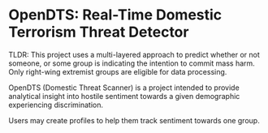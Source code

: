 # OpenDTS: Real-Time Domestic Terrorism Threat Detector

TLDR: This project uses a multi-layered approach to predict whether or not someone, or some group is indicating the intention to commit mass harm. Only right-wing extremist groups are eligible for data processing.

OpenDTS (Domestic Threat Scanner) is a project intended to provide analytical insight into hostile sentiment towards a given demographic experiencing discrimination.

Users may create profiles to help them track sentiment towards one group.